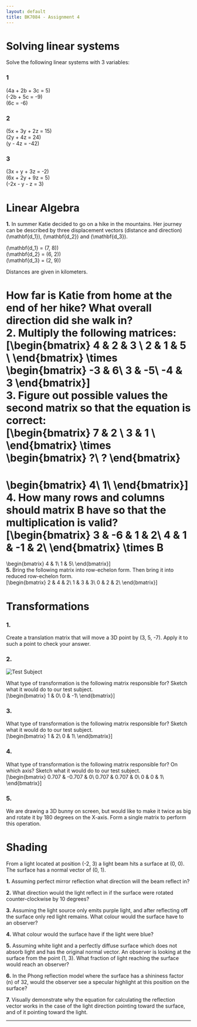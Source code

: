 ```yaml
---
layout: default
title: BK7084 - Assignment 4
---
```


# Solving linear systems

Solve the following linear systems with 3 variables:  

### 1

\(4a + 2b + 3c = 5\)  
\(-2b + 5c = -9\)  
\(6c = -6\)  

### 2

\(5x + 3y + 2z = 15\)  
\(2y + 4z = 24\)  
\(y - 4z = -42\)  

### 3

\(3x + y + 3z = -2\)  
\(6x + 2y + 9z = 5\)  
\(-2x - y - z = 3\)

# Linear Algebra

**1.** In summer Katie decided to go on a hike in the mountains. Her
journey can be described by three displacement vectors (distance and
direction) \(\mathbf{d_1}\), \(\mathbf{d_2}\) and \(\mathbf{d_3}\).  
  
\(\mathbf{d_1} = (7, 8)\)  
\(\mathbf{d_2} = (6, 2)\)  
\(\mathbf{d_3} = (2, 9)\)  
  
Distances are given in kilometers.  
  
How far is Katie from home at the end of her hike? What overall
direction did she walk in?  
**2.** Multiply the following matrices:  
\[\begin{bmatrix}
    4 & 2 & 3 \\
    2 & 1 & 5 \\
\end{bmatrix}
\times
\begin{bmatrix}
    -3 & 6\\
    3 & -5\\
    -4 & 3
\end{bmatrix}\]  
**3.** Figure out possible values the second matrix so that the equation
is correct:  
\[\begin{bmatrix}
    7 & 2 \\
    3 & 1 \\
\end{bmatrix}
\times
\begin{bmatrix}
    ?\\
    ?
\end{bmatrix}
=
\begin{bmatrix}
    4\\
    1\\
\end{bmatrix}\]  
**4.** How many rows and columns should matrix B have so that the
multiplication is valid?  
\[\begin{bmatrix}
    3 & -6 & 1 & 2\\
    4 & 1 & -1 & 2\\
\end{bmatrix}
\times
B
=
\begin{bmatrix}
    4 & 1\\
    1 & 5\\
\end{bmatrix}\]  
**5.** Bring the following matrix into row-echelon form. Then bring it
into reduced row-echelon form.  
\[\begin{bmatrix}
    2 & 4 & 2\\
    1 & 3 & 3\\
    0 & 2 & 2\\
\end{bmatrix}\]

# Transformations

### 1\.

Create a translation matrix that will move a 3D point by (3, 5, -7).
Apply it to such a point to check your answer.

### 2\.

![Test Subject](../assets/images/assignment4/Smiley)

What type of transformation is the following matrix responsible for?
Sketch what it would do to our test subject.  
\[\begin{bmatrix}
    1 & 0\\
    0 & -1\\
\end{bmatrix}\]

### 3\.

What type of transformation is the following matrix responsible for?
Sketch what it would do to our test subject.  
\[\begin{bmatrix}
    1 & 2\\
    0 & 1\\
\end{bmatrix}\]

### 4\.

What type of transformation is the following matrix responsible for? On
which axis? Sketch what it would do to our test subject.  
\[\begin{bmatrix}
    0.707 & -0.707 & 0\\
    0.707 & 0.707 & 0\\
    0 & 0 & 1\\
\end{bmatrix}\]

### 5\.

We are drawing a 3D bunny on screen, but would like to make it twice as
big and rotate it by 180 degrees on the X-axis. Form a single matrix to
perform this operation.  

# Shading

From a light located at position (-2, 3) a light beam hits a surface at
(0, 0). The surface has a normal vector of (0, 1).  
  
**1.** Assuming perfect mirror reflection what direction will the beam
reflect in?  
  
**2.** What direction would the light reflect in if the surface were
rotated counter-clockwise by 10 degrees?  
  
**3.** Assuming the light source only emits purple light, and after
reflecting off the surface only red light remains. What colour would the
surface have to an observer?  
  
**4.** What colour would the surface have if the light were blue?  
  
**5.** Assuming white light and a perfectly diffuse surface which does
not absorb light and has the original normal vector. An observer is
looking at the surface from the point (1, 3). What fraction of light
reaching the surface would reach an observer?  
  
**6.** In the Phong reflection model where the surface has a shininess
factor (n) of 32, would the observer see a specular highlight at this
position on the surface?  
  
**7.** Visually demonstrate why the equation for calculating the
reflection vector works in the case of the light direction pointing
toward the surface, and of it pointing toward the light.

****
